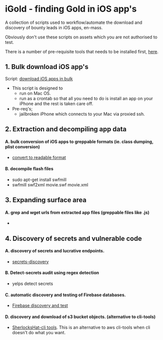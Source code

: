 # iGold - finding Gold in iOS app's
A collection of scripts used to workflow/automate the download and discovery of bounty leads in iOS apps, en-mass. 

Obviously don't use these scripts on assets which you are not authorised to test. 

There is a number of pre-requisite tools that needs to be installed first, [here](https://github.com/SherlocksHat/iGold/blob/master/install.sh). 

## 1. Bulk download iOS app's

Script: [download iOS apps in bulk](https://github.com/SherlocksHat/iGold/blob/master/scripts/1-iOS-bulk-regular-download.sh)
  * This script is designed to
    * run on Mac OS.
    * run as a crontab so that all you need to do is install an app on your iPhone and the rest is taken care off. 
   * Pre-req's; 
     * jailbroken iPhone which connects to your Mac via proxied ssh.
     
## 2. Extraction and decompiling app data

#### A. bulk conversion of iOS apps to greppable formats (ie. class dumping, plist conversion)
  * [convert to readable format](https://github.com/SherlocksHat/iGold/blob/master/scripts/2-iOS-bulk-conversion.sh)
 
#### B. decompile flash files
* sudo apt-get install swfmill
* swfmill swf2xml movie.swf movie.xml

## 3. Expanding surface area

#### A. grep and wget urls from extracted app files (greppable files like .js)
* 

## 4. Discovery of secrets and vulnerable code

#### A. discovery of secrets and lucrative endpoints. 
 *  [secrets-discovery](https://github.com/SherlocksHat/iGold/blob/master/scripts/6-interesting-urls.sh)
  
#### B. Detect-secrets audit using regex detection
*   yelps detect secrets
  
#### C. automatic discovery and testing of Firebase databases. 
*   [Firebase discovery and test](https://github.com/SherlocksHat/iGold/blob/master/scripts/3-firebase-discover-test.sh)
  
#### D. discovery and download of s3 bucket objects. (alternative to cli-tools)
*   [SherlocksHat-cli tools](https://github.com/SherlocksHat/iGold/blob/master/scripts/5-s3-bucket-list-objects.sh). This is an alternative to aws cli-tools when cli doesn't do what you want. 

